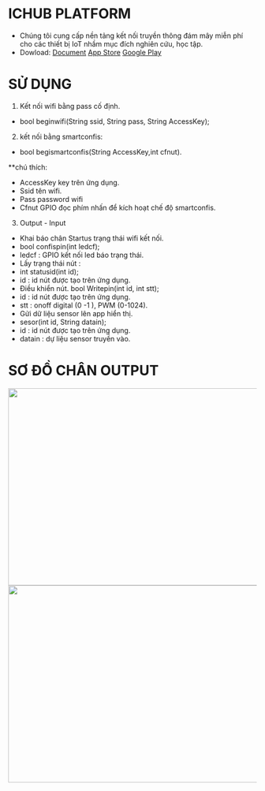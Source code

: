 # ICHUB PLATFORM
- Chúng tôi cung cấp nền tảng kết nối truyền thông đám mây miễn phí cho các thiết bị IoT nhầm mục đích nghiên cứu, học tập.
- Dowload: [Document](http://ichub.doe.vn/huong-dan)
 [App Store](https://apps.apple.com/us/app/id1525228000)
 [Google Play](https://play.google.com/store/apps/details?id=com.ichub&hl=vi)
# SỬ DỤNG

1. Kết nối wifi bằng pass cố định.
- bool beginwifi(String ssid, String pass, String AccessKey);

2. kết nối bằng smartconfis:
- bool begismartconfis(String AccessKey,int cfnut).

 **chú thích:
- AccessKey key trên ứng dụng.
- Ssid tên wifi.
- Pass password wifi
- Cfnut GPIO đọc phím nhấn để kích hoạt chế độ smartconfis.

3. Output - Input

- Khai báo chân Startus trạng thái wifi kết nối.
- bool confispin(int ledcf);
- ledcf : GPIO kết nối led báo trạng thái.
- Lấy trạng thái nút :
- int statusid(int id);
- id : id nút được tạo trên ứng dụng.
- Điều khiển nút.
  bool Writepin(int id, int stt);
- id : id nút được tạo trên ứng dụng.
- stt : onoff digital (0 -1 ), PWM (0-1024). 
- Gửi dữ liệu sensor lên app hiển thị.
- sesor(int id, String datain);
- id : id nút được tạo trên ứng dụng.
- datain : dự liệu sensor truyền vào.
# SƠ ĐỒ CHÂN OUTPUT
<img src="https://github.com/DOE-Ichub/ICHUB_IOT/blob/master/examples/Untitled.png" width="800" height="400" />
<img src="https://github.com/DOE-Ichub/ICHUB_IOT/blob/master/examples/5c3f395196a56afb33b4.png" width="800" height="400" />
